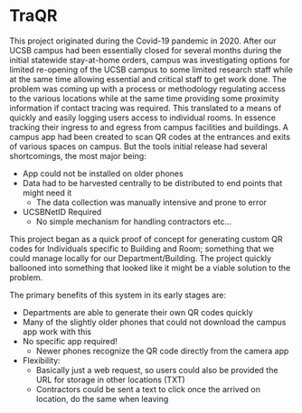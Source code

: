 # TraQR
This project originated during the Covid-19 pandemic in 2020.  After our UCSB campus had been essentially closed for several months during the initial statewide stay-at-home orders, campus was investigating options for limited re-opening of the UCSB campus to some limited research staff while at the same time allowing essential and critical staff to get work done.  The problem was coming up with a process or methodology regulating access to the various locations while at the same time providing some proximity information if contact tracing was required.  This translated to a means of quickly and easily logging users  access to individual rooms.  In essence tracking their ingress to and egress from campus facilities and buildings.  A campus app had been created to scan QR codes at the entrances and exits of various spaces on campus.  But the tools initial release had several shortcomings, the most major being:
* App could not be installed on older phones
* Data had to be harvested centrally to be distributed to end points that might need it
  * The data collection was manually intensive and prone to error
* UCSBNetID Required
  * No simple mechanism for handling contractors etc...

This project began as a quick proof of concept for generating custom QR codes for Individuals specific to Building and Room; something that we could manage locally for our Department/Building.  The project quickly ballooned into something that looked like it might be a viable solution to the problem.

The primary benefits of this system in its early stages are:
* Departments are able to generate their own QR codes quickly
* Many of the slightly older phones that could not download the campus app work with this
* No specific app required!
  * Newer phones recognize the QR code directly from the camera app
* Flexibility:
  * Basically just a web request, so users could also be provided the URL for storage in other locations (TXT)
  * Contractors could be sent a text to click once the arrived on location, do the same when leaving
